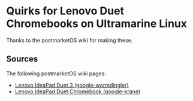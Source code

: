 # Quirks for Lenovo Duet Chromebooks on Ultramarine Linux

Thanks to the postmarketOS wiki for making these.

## Sources

The following postmarketOS wiki pages:

- [Lenovo IdeaPad Duet 3 (google-wormdingler)](https://wiki.postmarketos.org/wiki/Lenovo_IdeaPad_Duet_3_(google-wormdingler))
- [Lenovo IdeaPad Duet Chromebook (google-krane)](https://wiki.postmarketos.org/wiki/Lenovo_IdeaPad_Duet_Chromebook_(google-krane))
